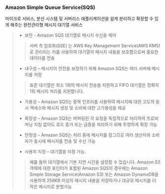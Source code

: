 ### Amazon Simple Queue Service(SQS)

 마이크로 서비스, 분산 시스템 및 서버리스 애플리케이션을 쉽게 분리하고 확장할 수 있게 해주는 완전관리형 메시지 대기열 서비스

 > + 보안 - Amazon SQS 대기열로 메시지 수신을 제어
>>서버 측 암호화(SSE) 는 AWS Key Management Service(AWS KMS)로 관리되는 키를 사용하여 대기열의 메시지 내용을 보호함으로써 중요한 데이터를 전송
 >
 > + 내구성 – 메시지의 안전을 보장하기 위해 Amazon SQS는 여러 서버에 메시지를 저장
 >>표준 대기열은 최소 1회의 메시지 전송을 지원하고 FIFO 대기열은 정확히 1회 메시지 처리를 지원합니다.
 > + 가용성 – Amazon SQS는 중복 인프라를 사용하여 메시지에 대한 고도의 동시 액세스와 메시지 생성 및 소비에 대한 고가용성을 제공
 >
 > + 확장성 – Amazon SQS는 버퍼링된 각 요청을 독립적으로 처리하여 프로비저닝 지침 없이도 로드 증가 또는 급증을 처리하기 위해 투명하게 확장 가능
 >
 > + 안정성 – Amazon SQS는 처리 중에 메시지를 잠그므로 여러 생산자와 소비자가 동시에 메시지를 전송 및 수신 가능
 >
 > + 사용자 지정 – 대기열을 지정 가능.
 >> 예를 들어 대기열에서 기본 지연 시간을 설정할 수 있습니다. Amazon S3 객체에 대한 포인터가 포함된 Amazon SQS의 경우에는 Amazon Simple Storage Service(Amazon S3) 또는 Amazon DynamoDB을 사용하여 256KB 이상의 메시지 내용을 저장하거나 대규모 메시지를 더 작은 메시지로 분할가능
